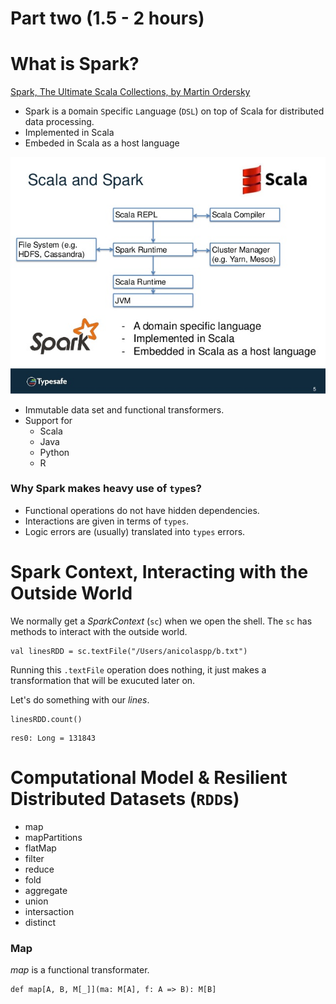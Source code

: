# Part two (1.5 - 2 hours)

# What is Spark?

[Spark, The Ultimate Scala Collections, by Martin Ordersky](https://www.slideshare.net/SparkSummit/spark-the-ultimate-scala-collections-by-martin-odersky)

- Spark is a `D`omain `S`pecific `L`anguage (`DSL`) on top of Scala for distributed data processing.
- Implemented in Scala
- Embeded in Scala as a host language

![alt tag](spark-the-ultimate-scala-collections-by-martin-odersky-5-638.jpg)


- Immutable data set and functional transformers.
- Support for 
  - Scala 
  - Java 
  - Python
  - R
  
### Why Spark makes heavy use of `type`s?

- Functional operations do not have hidden dependencies.
- Interactions are given in terms of `types`.
- Logic errors are (usually) translated into `types` errors.

# Spark Context, Interacting with the Outside World

We normally get a *SparkContext* (`sc`) when we open the shell. The `sc` has methods to interact with the outside world.

```
val linesRDD = sc.textFile("/Users/anicolaspp/b.txt")
```
Running this `.textFile` operation does nothing, it just makes a transformation that will be exucuted later on. 

Let's do something with our *lines*.

```
linesRDD.count()
```

```
res0: Long = 131843   
```

# Computational Model & Resilient Distributed Datasets (`RDD`s)

- map
- mapPartitions
- flatMap
- filter
- reduce
- fold
- aggregate
- union
- intersaction
- distinct 

### Map

*map* is a functional transformater.

```
def map[A, B, M[_]](ma: M[A], f: A => B): M[B]
```
